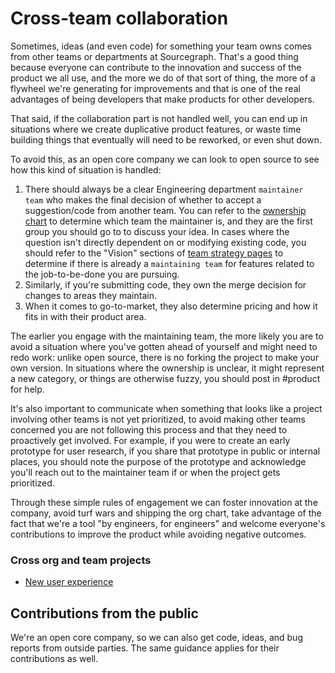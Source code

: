 # Cross-team collaboration

Sometimes, ideas (and even code) for something your team owns comes from other teams or departments at Sourcegraph. That's a good thing because everyone can contribute to the innovation and success of the product we all use, and the more we do of that sort of thing, the more of a flywheel we're generating for improvements and that is one of the real advantages of being developers that make products for other developers.

That said, if the collaboration part is not handled well, you can end up in situations where we create duplicative product features, or waste time building things that eventually will need to be reworked, or even shut down.

To avoid this, as an open core company we can look to open source to see how this kind of situation is handled:

1. There should always be a clear Engineering department `maintainer team` who makes the final decision of whether to accept a suggestion/code from another team. You can refer to the [ownership chart](../dev/process/engineering_ownership.md) to determine which team the maintainer is, and they are the first group you should go to to discuss your idea. In cases where the question isn't directly dependent on or modifying existing code, you should refer to the "Vision" sections of [team strategy pages](../../../strategy-goals/strategy/index.md#team-strategy-pages) to determine if there is already a `maintaining team` for features related to the job-to-be-done you are pursuing.
2. Similarly, if you're submitting code, they own the merge decision for changes to areas they maintain.
3. When it comes to go-to-market, they also determine pricing and how it fits in with their product area.

The earlier you engage with the maintaining team, the more likely you are to avoid a situation where you've gotten ahead of yourself and might need to redo work: unlike open source, there is no forking the project to make your own version. In situations where the ownership is unclear, it might represent a new category, or things are otherwise fuzzy, you should post in #product for help.

It's also important to communicate when something that looks like a project involving other teams is not yet prioritized, to avoid making other teams concerned you are not following this process and that they need to proactively get involved. For example, if you were to create an early prototype for user research, if you share that prototype in public or internal places, you should note the purpose of the prototype and acknowledge you'll reach out to the maintainer team if or when the project gets prioritized.

Through these simple rules of engagement we can foster innovation at the company, avoid turf wars and shipping the org chart, take advantage of the fact that we're a tool "by engineers, for engineers" and welcome everyone's contributions to improve the product while avoiding negative outcomes.

### Cross org and team projects

- [New user experience](new-user-experience.md)

## Contributions from the public

We're an open core company, so we can also get code, ideas, and bug reports from outside parties. The same guidance applies for their contributions as well.
